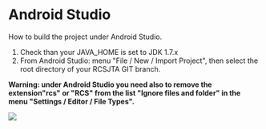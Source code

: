 # Android Studio

How to build the project under Android Studio.

1. Check than your JAVA_HOME is set to JDK 1.7.x
2. From Android Studio: menu "File / New / Import Project", then select the root directory of your RCSJTA GIT branch.

**Warning: under Android Studio you need also to remove the extension"rcs" or "RCS" from the list "Ignore files and folder" in the menu "Settings / Editor / File Types".**

<img src='https://github.com/android-rcs/rcsjta/blob/master/studio/ignored.jpg'>

